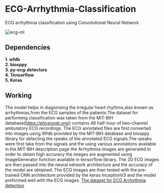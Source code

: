 # ECG-Arrhythmia-Classification
ECG arrhythmia classification using Convolutional Neural Network

![ecg-ml](https://user-images.githubusercontent.com/51418721/89326068-5b6d6580-d6a7-11ea-8d43-7d8a77855200.gif)
<br>
## Dependencies
**1. wfdb**<br>
**2. biosppy**<br>
**3. py-ecg-detectors**<br>
**4. Tensorflow**<br>
**5. Keras**<br>

## Working
The model helps in diagonising the irregular heart rhythms,also known as arrhythmias,from the ECG samples of the patients.The dataset for performing classification was taken from the MIT-BIH database(https://physionet.org/) contains 48 half-hour of two-channel ambulatory ECG recordings.
The ECG annotated files are first converted into images using Wfdb provided by the MIT-BIH database and biosppy library for detecting the rpeaks of the annotated ECG signals.The rpeaks were first take from the signals and the using various annotations available in the MIT-BIH description page the Arrhythmia images are generated.In order to obtain high accuracy the images are augmented using ImageGenerator function available in tensorflow library.
The 2D ECG images are then passed into the neural network architecture and the accuracy of the model are obtained.
The ECG images are then tested with the pre-trained CNN architecture provided by the keras InceptionV3 and the model preformed well with the ECG images.
[The dataset for ECG Arrhythmia detection](https://physionet.org/content/mitdb/1.0.0/)
